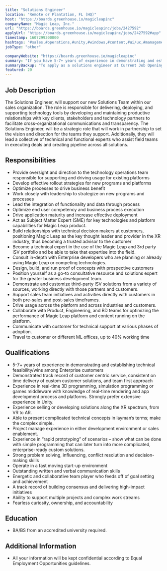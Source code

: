 ```yaml
---
title: "Solutions Engineer"
location: "Remote or Plantation, FL (HQ)"
host: "https://boards.greenhouse.io/magicleapinc"
companyName: "Magic Leap, Inc."
url: "https://boards.greenhouse.io/magicleapinc/jobs/2427592"
applyUrl: "https://boards.greenhouse.io/magicleapinc/jobs/2427592#app"
timestamp: 1607299200000
hashtags: "#sales,#operations,#unity,#windows,#content,#ui/ux,#management,#optimization"
jobType: "other"

companyWebsite: "https://boards.greenhouse.io/magicleapinc"
summary: "If you have 5-7+ years of experience in demonstrating and establishing technical feasibility/wins among Enterprise customers, Magic Leap, Inc. is looking for someone with your skillset."
summaryBackup: "To apply as a solutions engineer at Current Job Openings at Magic Leap, Inc., you preferably need to have some knowledge of: #sales, #operations, #unity."
featured: 20
---
```


## Job Description

The Solutions Engineer, will support our new Solutions Team within our sales organization. The role is responsible for delivering, deploying, and supporting technology tools by developing and maintaining productive relationships with key clients, stakeholders and technology partners to facilitate cross-organizational communications and transparency. The Solutions Engineer, will be a strategic role that will work in partnership to set the vision and direction for the teams they support. Additionally, they will lead a collective of technical and functional experts who assist field teams in executing deals and creating pipeline across all solutions. 

## Responsibilities

*   Provide oversight and direction to the technology operations team responsible for supporting and driving usage for existing platforms
*   Develop effective rollout strategies for new programs and platforms
*   Optimize processes to drive business benefit
*   Work closely with leadership to strategize on new programs and processes
*   Lead the integration of functionality and data through process
*   Optimize end user competency and business process execution
*   Drive application maturity and increase effective deployment
*    Act as Subject Matter Expert (SME) for key technologies and platform capabilities for Magic Leap product.
*   Build relationships with technical decision makers at customers, positioning Magic Leap as the key thought leader and provider in the XR industry, thus becoming a trusted advisor to the customer
*   Become a technical expert in the use of the Magic Leap and 3rd party ISV portfolio and be able to take that expertise into the field.
*   Consult in-depth with Enterprise developers who are planning or already using Magic Leap or competing technologies.
*   Design, build, and run proof of concepts with prospective customers
*   Position yourself as a go-to consultative resource and solutions expert for the greater business development team.
*   Demonstrate and customize third-party ISV solutions from a variety of sources, working directly with those partners and customers.
*   Support sales team initiatives and activities directly with customers in both pre-sales and post-sales timeframes.
*   Drive usage across the platform and across industries and customers.
*   Collaborate with Product, Engineering, and BD teams for optimizing the performance of Magic Leap platform and content running on the platform.
*   Communicate with customer for technical support at various phases of adoption.
*   Travel to customer or different ML offices, up to 40% working time

## Qualifications

*   5-7+ years of experience in demonstrating and establishing technical feasibility/wins among Enterprise customers
*   Demonstrated track record of customer centric service, consistent on time delivery of custom customer solutions, and team first approach
*   Experience in real-time 3D programming, simulation programming or games middleware with knowledge of real-time rendering and app development process and platforms. Strongly prefer extensive experience in Unity.
*   Experience selling or developing solutions along the XR spectrum, from VR to AR.
*   Able to present complicated technical concepts in layman’s terms; make the complex simple.
*   Project manage experience in either development environment or sales enablement.
*   Experience in “rapid prototyping” of scenarios – show what can be done with simple programming that can later turn into more complicated, enterprise-ready custom solutions.
*   Strong problem solving, influencing, conflict resolution and decision-making skills
*   Operate in a fast moving start-up environment
*   Outstanding written and verbal communication skills
*   Energetic and collaborative team player who feeds off of goal setting and achievement
*   A track record of building consensus and delivering high-impact initiatives 
*   Ability to support multiple projects and complex work streams
*   Fearless curiosity, ownership, and accountability

## Education

*    BA/BS from an accredited university required. 

## Additional Information

*   All your information will be kept confidential according to Equal Employment Opportunities guidelines.
